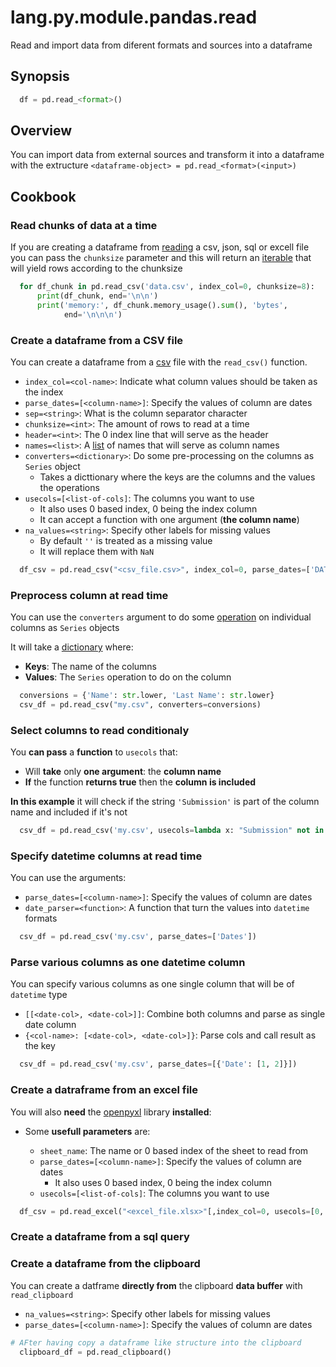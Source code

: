 # lang.py.module.pandas.read

Read and import data from diferent formats and sources into a dataframe

## Synopsis

```py
  df = pd.read_<format>()
```

## Overview

You can import data from external sources and transform it into a dataframe
with the extructure `<dataframe-object> = pd.read_<format>(<input>)`

## Cookbook

### Read chunks of data at a time

If you are creating a dataframe from [reading](./5t4z.md) a csv, json, sql or
excell file you can pass the `chunksize` parameter and this will return an
[iterable](./p7q9.md) that will yield rows according to the chunksize

```py
  for df_chunk in pd.read_csv('data.csv', index_col=0, chunksize=8):
      print(df_chunk, end='\n\n')
      print('memory:', df_chunk.memory_usage().sum(), 'bytes',
            end='\n\n\n')
```

### Create a dataframe from a CSV file

You can create a dataframe from a [csv](./rlaw.md) file with the `read_csv()`
function.

- `index_col=<col-name>`: Indicate what column values should be taken as the index
- `parse_dates=[<column-name>]`: Specify the values of column are dates
- `sep=<string>`: What is the column separator character
- `chunksize=<int>`: The amount of rows to read at a time
- `header=<int>`: The 0 index line that will serve as the header
- `names=<list>`: A [list](./7cxo.md) of names that will serve as column names
- `converters=<dictionary>`: Do some pre-processing on the columns as `Series` object
  - Takes a dicttionary where the keys are the columns and the values the operations
- `usecols=[<list-of-cols]`: The columns you want to use
  - It also uses 0 based index, 0 being the index column
  - It can accept a function with one argument (**the column name**)
- `na_values=<string>`: Specify other labels for missing values
  - By default `''` is treated as a missing value
  - It will replace them with `NaN`

```py
  df_csv = pd.read_csv("<csv_file.csv>", index_col=0, parse_dates=['DATES'], sep='|')
```

### Preprocess column at read time

You can use the `converters` argument to do some [operation](./l1ya.md) on
individual columns as `Series` objects

It will take a [dictionary](./0loj.md) where:

- **Keys**: The name of the columns
- **Values**: The `Series` operation to do on the column

```py
  conversions = {'Name': str.lower, 'Last Name': str.lower}
  csv_df = pd.read_csv("my.csv", converters=conversions)
```

### Select columns to read conditionaly

You **can pass** a **function** to `usecols` that:

- Will **take** only **one argument**: the **column name**
- **If** the function **returns true** then the **column is included**

**In this example** it will check if the string `'Submission'` is part of the
column name and included if it's not

```py
  csv_df = pd.read_csv('my.csv', usecols=lambda x: "Submission" not in x)
```

### Specify datetime columns at read time

You can use the arguments:

- `parse_dates=[<column-name>]`: Specify the values of column are dates
- `date_parser=<function>`: A function that turn the values into `datetime` formats

```py
  csv_df = pd.read_csv('my.csv', parse_dates=['Dates'])
```

### Parse various columns as one datetime column

You can specify various columns as one single column that will be of `datetime` type

- `[[<date-col>, <date-col>]]`: Combine both columns and parse as single date column
- `{<col-name>: [<date-col>, <date-col>]}`: Parse cols and call result as the key

```py
  csv_df = pd.read_csv('my.csv', parse_dates=[{'Date': [1, 2]}])
```

### Create a datraframe from an excel file

You will also **need** the [openpyxl](./whkz.md) library **installed**:

- Some **usefull parameters** are:

  - `sheet_name`: The name or 0 based index of the sheet to read from
  - `parse_dates=[<column-name>]`: Specify the values of column are dates
    - It also uses 0 based index, 0 being the index column
  - `usecols=[<list-of-cols]`: The columns you want to use

```py
  df_csv = pd.read_excel("<excel_file.xlsx>"[,index_col=0, usecols=[0, 1, 2]])
```

### Create a dataframe from a sql query

### Create a dataframe from the clipboard

You can create a datframe **directly from** the clipboard **data buffer** with `read_clipboard`

- `na_values=<string>`: Specify other labels for missing values
- `parse_dates=[<column-name>]`: Specify the values of column are dates

```py
# AFter having copy a dataframe like structure into the clipboard
  clipboard_df = pd.read_clipboard()
```

